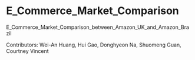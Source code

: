 # E_Commerce_Market_Comparison
E_Commerce_Market_Comparison_between_Amazon_UK_and_Amazon_Brazil

Contributors: Wei-An Huang, Hui Gao, Donghyeon Na, Shuomeng Guan, Courtney Vincent
